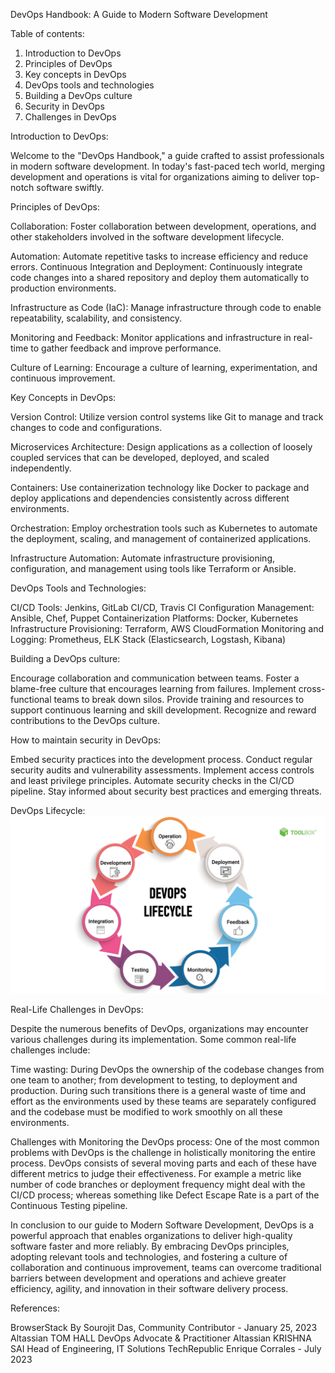 DevOps Handbook: A Guide to Modern Software Development

Table of contents:
1. Introduction to DevOps
2. Principles of DevOps
3. Key concepts in DevOps
4. DevOps tools and technologies 
5. Building a DevOps culture
6. Security in DevOps
7. Challenges in DevOps


Introduction to DevOps:

Welcome to the "DevOps Handbook," a guide crafted to assist professionals in modern software development.
In today's fast-paced tech world, merging development and operations is vital for organizations 
aiming to deliver top-notch software swiftly.

Principles of DevOps:

Collaboration: Foster collaboration between development, operations, and other stakeholders
 involved in the software development lifecycle.

Automation: Automate repetitive tasks to increase efficiency and reduce errors.
Continuous Integration and Deployment: Continuously integrate code changes into a shared repository 
and deploy them automatically to production environments.

Infrastructure as Code (IaC): Manage infrastructure through code to enable repeatability, scalability, and consistency.

Monitoring and Feedback: Monitor applications and infrastructure in real-time to gather feedback and improve performance.

Culture of Learning: Encourage a culture of learning, experimentation, and continuous improvement.

Key Concepts in DevOps:

Version Control: Utilize version control systems like Git to manage and track changes to code and configurations.

Microservices Architecture: Design applications as a collection of loosely coupled services that can be developed,
 deployed, and scaled independently.

Containers: Use containerization technology like Docker to package and deploy applications 
and dependencies consistently across different environments.

Orchestration: Employ orchestration tools such as Kubernetes to automate the deployment, scaling, 
and management of containerized applications.

Infrastructure Automation: Automate infrastructure provisioning, configuration, 
and management using tools like Terraform or Ansible.

DevOps Tools and Technologies:

CI/CD Tools: Jenkins, GitLab CI/CD, Travis CI
Configuration Management: Ansible, Chef, Puppet
Containerization Platforms: Docker, Kubernetes
Infrastructure Provisioning: Terraform, AWS CloudFormation
Monitoring and Logging: Prometheus, ELK Stack (Elasticsearch, Logstash, Kibana)

Building a DevOps culture: 

Encourage collaboration and communication between teams.
Foster a blame-free culture that encourages learning from failures.
Implement cross-functional teams to break down silos.
Provide training and resources to support continuous learning and skill development.
Recognize and reward contributions to the DevOps culture.

How to maintain security in DevOps:

Embed security practices into the development process.
Conduct regular security audits and vulnerability assessments.
Implement access controls and least privilege principles.
Automate security checks in the CI/CD pipeline.
Stay informed about security best practices and emerging threats.

DevOps Lifecycle:
![alt text](DevOps-Lifecycle.png)


Real-Life Challenges in DevOps:

Despite the numerous benefits of DevOps, organizations may encounter various challenges during its implementation.
Some common real-life challenges include:

Time wasting: 
During DevOps the ownership of the codebase changes from one team to another; from development to testing,
to deployment and production. During such transitions there is a general waste of time and effort as the environments used
by these teams are separately configured and the codebase must be modified to work smoothly on all these environments.

Challenges with Monitoring the DevOps process: 
One of the most common problems with DevOps is the challenge in holistically monitoring the entire process. DevOps consists
of several moving parts and each of these have different metrics to judge their effectiveness. 
For example a metric like number of code branches or deployment frequency might deal with the 
CI/CD process; whereas something like Defect Escape Rate is a part of the Continuous Testing pipeline. 

In conclusion to our guide to Modern Software Development, DevOps is a powerful approach that enables
organizations to deliver high-quality software faster and more reliably. By embracing DevOps principles,
adopting relevant tools and technologies, and fostering a culture of collaboration and continuous improvement,
teams can overcome traditional barriers between development and operations and achieve greater efficiency, agility,
and innovation in their software delivery process.
 

 References:

 BrowserStack By Sourojit Das, Community Contributor - January 25, 2023
 Altassian TOM HALL DevOps Advocate & Practitioner
 Altassian KRISHNA SAI Head of Engineering, IT Solutions
 TechRepublic Enrique Corrales - July 2023











